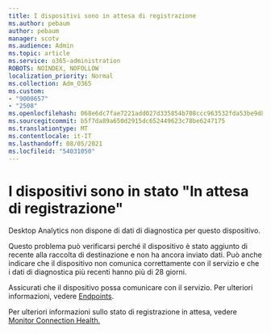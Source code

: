 ```yaml
---
title: I dispositivi sono in attesa di registrazione
ms.author: pebaum
author: pebaum
manager: scotv
ms.audience: Admin
ms.topic: article
ms.service: o365-administration
ROBOTS: NOINDEX, NOFOLLOW
localization_priority: Normal
ms.collection: Adm_O365
ms.custom:
- "9000657"
- "2508"
ms.openlocfilehash: 068e6dc7fae7221add027d335854b708ccc963532fda53be9d8f54bc578abab6
ms.sourcegitcommit: b5f7da89a650d2915dc652449623c78be6247175
ms.translationtype: MT
ms.contentlocale: it-IT
ms.lasthandoff: 08/05/2021
ms.locfileid: "54031050"
---
```

# <a name="devices-are-in-awaiting-enrollment-state"></a>I dispositivi sono in stato "In attesa di registrazione"

Desktop Analytics non dispone di dati di diagnostica per questo dispositivo. 

Questo problema può verificarsi perché il dispositivo è stato aggiunto di recente alla raccolta di destinazione e non ha ancora inviato dati. Può anche indicare che il dispositivo non comunica correttamente con il servizio e che i dati di diagnostica più recenti hanno più di 28 giorni.

Assicurati che il dispositivo possa comunicare con il servizio. Per ulteriori informazioni, vedere [Endpoints](https://docs.microsoft.com/configmgr/desktop-analytics/enable-data-sharing#endpoints).

Per ulteriori informazioni sullo stato di registrazione in attesa, vedere [Monitor Connection Health.](https://docs.microsoft.com/configmgr/desktop-analytics/monitor-connection-health#awaiting-enrollment)